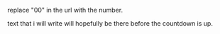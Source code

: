 <p>replace "00" in the url with the number.</p>
<p>text that i will write will hopefully be there before the countdown is up.</p>
